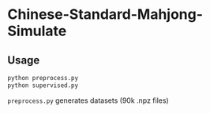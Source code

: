 # Chinese-Standard-Mahjong-Simulate
## Usage
```bash
python preprocess.py
python supervised.py
```
`preprocess.py` generates datasets (90k .npz files)